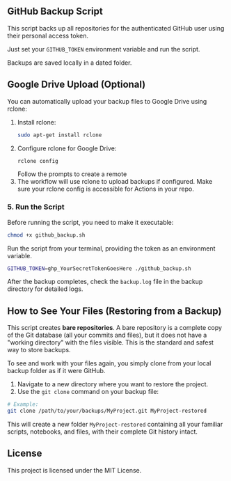 ## GitHub Backup Script

This script backs up all repositories for the authenticated GitHub user using their personal access token.

Just set your `GITHUB_TOKEN` environment variable and run the script.

Backups are saved locally in a dated folder.

## Google Drive Upload (Optional)

You can automatically upload your backup files to Google Drive using rclone:

1. Install rclone:
	```bash
	sudo apt-get install rclone
	```
2. Configure rclone for Google Drive:
	```bash
	rclone config
	```
	Follow the prompts to create a remote 
3. The workflow will use rclone to upload backups if configured. Make sure your rclone config is accessible for Actions in your repo.

### 5. Run the Script
Before running the script, you need to make it executable:

```bash
chmod +x github_backup.sh
```
Run the script from your terminal, providing the token as an environment variable.

```bash
GITHUB_TOKEN=ghp_YourSecretTokenGoesHere ./github_backup.sh
```

After the backup completes, check the `backup.log` file in the backup directory for detailed logs.

## How to See Your Files (Restoring from a Backup)

This script creates **bare repositories**. A bare repository is a complete copy of the Git database (all your commits and files), but it does not have a "working directory" with the files visible. This is the standard and safest way to store backups.

To see and work with your files again, you simply clone from your local backup folder as if it were GitHub.

1. Navigate to a new directory where you want to restore the project.
2. Use the `git clone` command on your backup file:

```bash
# Example:
git clone /path/to/your/backups/MyProject.git MyProject-restored
```

This will create a new folder `MyProject-restored` containing all your familiar scripts, notebooks, and files, with their complete Git history intact.

## License

This project is licensed under the MIT License.
